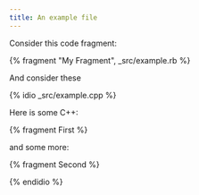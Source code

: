 ```yaml
---
title: An example file
---
```


Consider this code fragment:

{% fragment "My Fragment", _src/example.rb %}

And consider these

{% idio _src/example.cpp %}

Here is some C++:

{% fragment First %}

and some more:

{% fragment Second %}

{% endidio %}